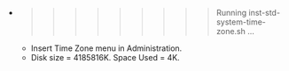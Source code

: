 * >>>>>>>>> Running inst-std-system-time-zone.sh ...
  * Insert Time Zone menu in Administration.
  * Disk size = 4185816K. Space Used = 4K.
